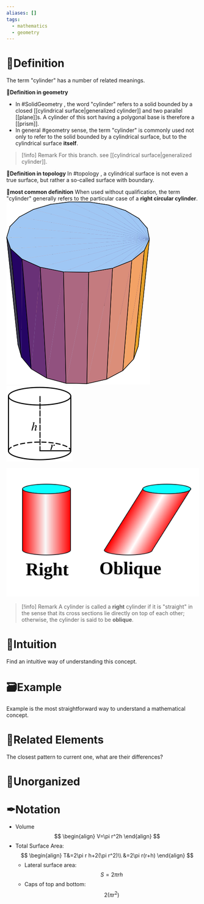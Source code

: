 ```yaml
---
aliases: []
tags:
  - mathematics
  - geometry
---
```




# 📝Definition
The term "cylinder" has a number of related meanings.

**📑Definition in geometry**
- In #SolidGeometry  , the word "cylinder" refers to a solid bounded by a closed [[cylindrical surface|generalized cylinder]] and two parallel [[plane]]s. A cylinder of this sort having a polygonal base is therefore a [[prism]].
- In general #geometry sense, the term "cylinder" is commonly used not only to refer to the solid bounded by a cylindrical surface, but to the cylindrical surface **itself**.

> [!info] Remark
> For this branch. see [[cylindrical surface|generalized cylinder]].


**📃Definition in topology**
In #topology  , a cylindrical surface is not even a true surface, but rather a so-called surface with boundary.

**📄most common definition**
When used without qualification, the term "cylinder" generally refers to the particular case of a **right circular cylinder**.
![|100](../assets/Cylinder1_600.svg) ![|100](../assets/CylinderDimensions_1300.svg)

![|200](../assets/Cylinders.svg)
> [!info] Remark
> A cylinder is called a **right** cylinder if it is "straight" in the sense that its cross sections lie directly on top of each other; otherwise, the cylinder is said to be **oblique**. 


# 🧠Intuition
Find an intuitive way of understanding this concept.

# 🗃Example
Example is the most straightforward way to understand a mathematical concept.

# 🌱Related Elements
The closest pattern to current one, what are their differences?


# 🍂Unorganized


# ✒Notation
- Volume
  $$
  \begin{align}
  V=\pi r^2h
  \end{align}
  $$
- Total Surface Area:
  $$
  \begin{align}
  T&=2\pi r h+2(\pi r^2)\\
  &=2\pi r(r+h)
  \end{align}
  $$
    - Lateral surface area:
      $$
      S=2\pi r h
      $$
    - Caps of top and bottom:
      $$
      2(\pi r^2)
      $$
    